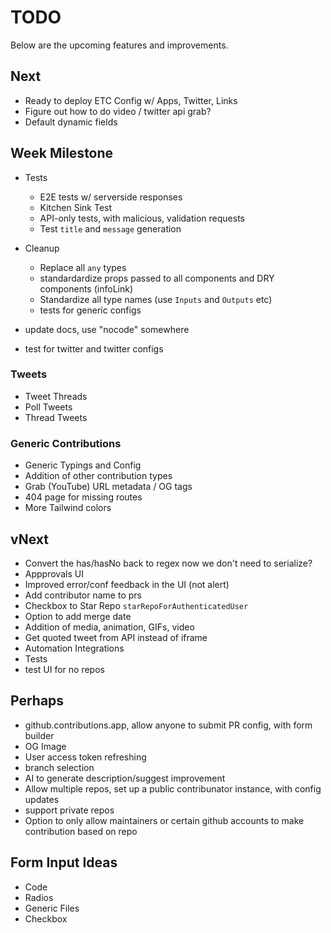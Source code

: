 # TODO

Below are the upcoming features and improvements.

## Next

- Ready to deploy ETC Config w/ Apps, Twitter, Links
- Figure out how to do video / twitter api grab?
- Default dynamic fields

## Week Milestone

- Tests

  - E2E tests w/ serverside responses
  - Kitchen Sink Test
  - API-only tests, with malicious, validation requests
  - Test `title` and `message` generation

- Cleanup

  - Replace all `any` types
  - standardardize props passed to all components and DRY components (infoLink)
  - Standardize all type names (use `Inputs` and `Outputs` etc)
  - tests for generic configs

- update docs, use "nocode" somewhere
- test for twitter and twitter configs

### Tweets

- Tweet Threads
- Poll Tweets
- Thread Tweets

### Generic Contributions

- Generic Typings and Config
- Addition of other contribution types
- Grab (YouTube) URL metadata / OG tags
- 404 page for missing routes
- More Tailwind colors

## vNext

- Convert the has/hasNo back to regex now we don't need to serialize?
- Appprovals UI
- Improved error/conf feedback in the UI (not alert)
- Add contributor name to prs
- Checkbox to Star Repo `starRepoForAuthenticatedUser`
- Option to add merge date
- Addition of media, animation, GIFs, video
- Get quoted tweet from API instead of iframe
- Automation Integrations
- Tests
- test UI for no repos

## Perhaps

- github.contributions.app, allow anyone to submit PR config, with form builder
- OG Image
- User access token refreshing
- branch selection
- AI to generate description/suggest improvement
- Allow multiple repos, set up a public contribunator instance, with config updates
- support private repos
- Option to only allow maintainers or certain github accounts to make contribution based on repo

## Form Input Ideas

- Code
- Radios
- Generic Files
- Checkbox
